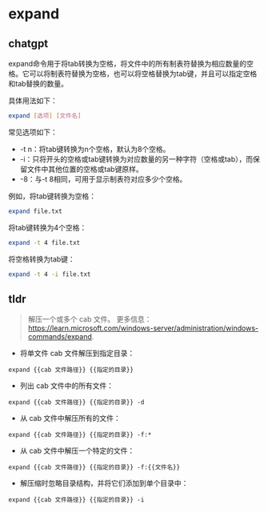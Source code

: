 # expand 
## chatgpt 
expand命令用于将tab转换为空格，将文件中的所有制表符替换为相应数量的空格。它可以将制表符替换为空格，也可以将空格替换为tab键，并且可以指定空格和tab替换的数量。

具体用法如下：

```sh
expand [选项] [文件名]
```

常见选项如下：

- -t n：将tab键转换为n个空格，默认为8个空格。
- -i：只将开头的空格或tab键转换为对应数量的另一种字符（空格或tab），而保留文件中其他位置的空格或tab键原样。
- -8：与-t 8相同，可用于显示制表符对应多少个空格。

例如，将tab键转换为空格：

```sh
expand file.txt
```

将tab键转换为4个空格：

```sh
expand -t 4 file.txt
```

将空格转换为tab键：

```sh
expand -t 4 -i file.txt
``` 

## tldr 
 
> 解压一个或多个 cab 文件。
> 更多信息：<https://learn.microsoft.com/windows-server/administration/windows-commands/expand>.

- 将单文件 cab 文件解压到指定目录：

`expand {{cab 文件路径}} {{指定的目录}}`

- 列出 cab 文件中的所有文件：

`expand {{cab 文件路径}} {{指定的目录}} -d`

- 从 cab 文件中解压所有的文件：

`expand {{cab 文件路径}} {{指定的目录}} -f:*`

- 从 cab 文件中解压一个特定的文件：

`expand {{cab 文件路径}} {{指定的目录}} -f:{{文件名}}`

- 解压缩时忽略目录结构，并将它们添加到单个目录中：

`expand {{cab 文件路径}} {{指定的目录}} -i`
